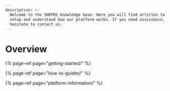 ```yaml
---
description: >-
  Welcome to the SHEPOS knowledge base. Here you will find articles to help you
  setup and understand how our platform works. If you need assistance, do not
  hesitate to contact us.
---
```


# Overview

{% page-ref page="getting-started/" %}

{% page-ref page="how-to-guides/" %}

{% page-ref page="platform-information/" %}



